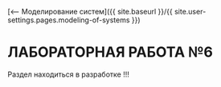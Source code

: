 [⟵ Моделирование систем]({{ site.baseurl }}/{{ site.user-settings.pages.modeling-of-systems }})

# ЛАБОРАТОРНАЯ РАБОТА №6

Раздел находиться в разработке !!!
